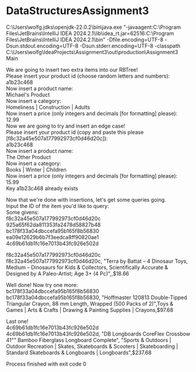# DataStructuresAssignment3
C:\Users\wolfg\.jdks\openjdk-22.0.2\bin\java.exe "-javaagent:C:\Program Files\JetBrains\IntelliJ IDEA 2024.2.1\lib\idea_rt.jar=62516:C:\Program Files\JetBrains\IntelliJ IDEA 2024.2.1\bin" -Dfile.encoding=UTF-8 -Dsun.stdout.encoding=UTF-8 -Dsun.stderr.encoding=UTF-8 -classpath C:\Users\wolfg\IdeaProjects\Assignment3\out\production\Assignment3 Main  

We are going to insert two extra items into our RBTree!  
Please insert your product id (choose random letters and numbers):  
a1b23c468  
Now insert a product name:  
Michael's Product  
Now insert a category:  
Homeliness | Construction | Adults  
Now insert a price (only integers and decimals [for formatting] please):  
12.99  
Now we are going to try and insert an edge case!  
Please insert your product id (copy and paste this please [f8c32a45e507a177992973cf0d46d20c]):  
a1b23c468  
Now insert a product name:  
The Other Product  
Now insert a category:  
Books | Winter | Children  
Now insert a price (only integers and decimals [for formatting] please):  
15.99  
Key a1b23c468 already exists  
  
Now that we're done with insertions, let's get some queries going.  
Input the ID of the item you'd like to query:  
Some givens:  
f8c32a45e507a177992973cf0d46d20c  
925a65f62da811353fa2478d58827b48  
bc178f33a04dbccefa95b165f8b56830  
ea09e12629b6b7f3eedca8ff90820ae1  
4c69b61db1fc16e7013b43fc926e502d  
  
f8c32a45e507a177992973cf0d46d20c  
f8c32a45e507a177992973cf0d46d20c, "Terra by Battat – 4 Dinosaur Toys,  Medium – Dinosaurs for Kids & Collectors,  Scientifically Accurate & Designed by A Paleo-Artist; Age 3+ (4 Pc)",,$18.66  
  
Well done! Now try one more:  
bc178f33a04dbccefa95b165f8b56830  
bc178f33a04dbccefa95b165f8b56830, "Hoffmaster 120813 Double-Tipped Triangular Crayon,  88 mm Length,  Wrapped (500 Packs of 2)",Toys & Games | Arts & Crafts | Drawing & Painting Supplies | Crayons,$97.68  
  
Last one!  
4c69b61db1fc16e7013b43fc926e502d  
4c69b61db1fc16e7013b43fc926e502d, "DB Longboards CoreFlex Crossbow 41"" Bamboo Fiberglass Longboard Complete", "Sports & Outdoors | Outdoor Recreation | Skates,  Skateboards & Scooters | Skateboarding | Standard Skateboards & Longboards | Longboards",$237.68  
  
  
Process finished with exit code 0
